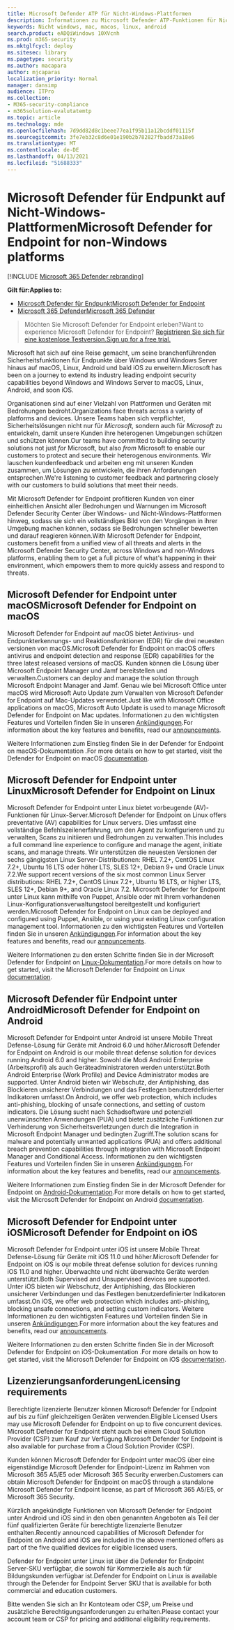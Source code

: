 ```yaml
---
title: Microsoft Defender ATP für Nicht-Windows-Plattformen
description: Informationen zu Microsoft Defender ATP-Funktionen für Nicht-Windows-Plattformen
keywords: Nicht windows, mac, macos, linux, android
search.product: eADQiWindows 10XVcnh
ms.prod: m365-security
ms.mktglfcycl: deploy
ms.sitesec: library
ms.pagetype: security
ms.author: macapara
author: mjcaparas
localization_priority: Normal
manager: dansimp
audience: ITPro
ms.collection:
- M365-security-compliance
- m365solution-evalutatemtp
ms.topic: article
ms.technology: mde
ms.openlocfilehash: 7d9dd82d8c1beee77ea1f95b11a12bcddf01115f
ms.sourcegitcommit: 3fe7eb32c8d6e01e190b2b782827fbadd73a18e6
ms.translationtype: MT
ms.contentlocale: de-DE
ms.lasthandoff: 04/13/2021
ms.locfileid: "51688333"
---
```

# <a name="microsoft-defender-for-endpoint-for-non-windows-platforms"></a><span data-ttu-id="6ab74-104">Microsoft Defender für Endpunkt auf Nicht-Windows-Plattformen</span><span class="sxs-lookup"><span data-stu-id="6ab74-104">Microsoft Defender for Endpoint for non-Windows platforms</span></span>

[!INCLUDE [Microsoft 365 Defender rebranding](../../includes/microsoft-defender.md)]

<span data-ttu-id="6ab74-105">**Gilt für:**</span><span class="sxs-lookup"><span data-stu-id="6ab74-105">**Applies to:**</span></span>
- [<span data-ttu-id="6ab74-106">Microsoft Defender für Endpunkt</span><span class="sxs-lookup"><span data-stu-id="6ab74-106">Microsoft Defender for Endpoint</span></span>](https://go.microsoft.com/fwlink/p/?linkid=2154037)
- [<span data-ttu-id="6ab74-107">Microsoft 365 Defender</span><span class="sxs-lookup"><span data-stu-id="6ab74-107">Microsoft 365 Defender</span></span>](https://go.microsoft.com/fwlink/?linkid=2118804)


> <span data-ttu-id="6ab74-108">Möchten Sie Microsoft Defender for Endpoint erleben?</span><span class="sxs-lookup"><span data-stu-id="6ab74-108">Want to experience Microsoft Defender for Endpoint?</span></span> [<span data-ttu-id="6ab74-109">Registrieren Sie sich für eine kostenlose Testversion.</span><span class="sxs-lookup"><span data-stu-id="6ab74-109">Sign up for a free trial.</span></span>](https://www.microsoft.com/microsoft-365/windows/microsoft-defender-atp?ocid=docs-wdatp-exposedapis-abovefoldlink)

<span data-ttu-id="6ab74-110">Microsoft hat sich auf eine Reise gemacht, um seine branchenführenden Sicherheitsfunktionen für Endpunkte über Windows und Windows Server hinaus auf macOS, Linux, Android und bald iOS zu erweitern.</span><span class="sxs-lookup"><span data-stu-id="6ab74-110">Microsoft has been on a journey to extend its industry leading endpoint security capabilities beyond Windows and Windows Server to macOS, Linux, Android, and soon iOS.</span></span>

<span data-ttu-id="6ab74-111">Organisationen sind auf einer Vielzahl von Plattformen und Geräten mit Bedrohungen bedroht.</span><span class="sxs-lookup"><span data-stu-id="6ab74-111">Organizations face threats across a variety of platforms and devices.</span></span> <span data-ttu-id="6ab74-112">Unsere Teams haben sich verpflichtet, Sicherheitslösungen nicht nur für *Microsoft,* sondern auch für *Microsoft* zu entwickeln, damit unsere Kunden ihre heterogenen Umgebungen schützen und schützen können.</span><span class="sxs-lookup"><span data-stu-id="6ab74-112">Our teams have committed to building security solutions not just *for* Microsoft, but also *from* Microsoft to enable our customers to protect and secure their heterogenous environments.</span></span> <span data-ttu-id="6ab74-113">Wir lauschen kundenfeedback und arbeiten eng mit unseren Kunden zusammen, um Lösungen zu entwickeln, die ihren Anforderungen entsprechen.</span><span class="sxs-lookup"><span data-stu-id="6ab74-113">We're listening to customer feedback and partnering closely with our customers to build solutions that meet their needs.</span></span>

<span data-ttu-id="6ab74-114">Mit Microsoft Defender for Endpoint profitieren Kunden von einer einheitlichen Ansicht aller Bedrohungen und Warnungen im Microsoft Defender Security Center über Windows- und Nicht-Windows-Plattformen hinweg, sodass sie sich ein vollständiges Bild von den Vorgängen in ihrer Umgebung machen können, sodass sie Bedrohungen schneller bewerten und darauf reagieren können.</span><span class="sxs-lookup"><span data-stu-id="6ab74-114">With Microsoft Defender for Endpoint, customers benefit from a unified view of all threats and alerts in the Microsoft Defender Security Center, across Windows and non-Windows platforms, enabling them to get a full picture of what's happening in their environment, which empowers them to more quickly assess and respond to threats.</span></span>

## <a name="microsoft-defender-for-endpoint-on-macos"></a><span data-ttu-id="6ab74-115">Microsoft Defender for Endpoint unter macOS</span><span class="sxs-lookup"><span data-stu-id="6ab74-115">Microsoft Defender for Endpoint on macOS</span></span> 

<span data-ttu-id="6ab74-116">Microsoft Defender for Endpoint auf macOS bietet Antivirus- und Endpunkterkennungs- und Reaktionsfunktionen (EDR) für die drei neuesten versionen von macOS.</span><span class="sxs-lookup"><span data-stu-id="6ab74-116">Microsoft Defender for Endpoint on macOS offers antivirus and endpoint detection and response (EDR) capabilities for the three latest released versions of macOS.</span></span> <span data-ttu-id="6ab74-117">Kunden können die Lösung über Microsoft Endpoint Manager und Jamf bereitstellen und verwalten.</span><span class="sxs-lookup"><span data-stu-id="6ab74-117">Customers can deploy and manage the solution through Microsoft Endpoint Manager and Jamf.</span></span> <span data-ttu-id="6ab74-118">Genau wie bei Microsoft Office unter macOS wird Microsoft Auto Update zum Verwalten von Microsoft Defender for Endpoint auf Mac-Updates verwendet.</span><span class="sxs-lookup"><span data-stu-id="6ab74-118">Just like with Microsoft Office applications on macOS, Microsoft Auto Update is used to manage Microsoft Defender for Endpoint on Mac updates.</span></span> <span data-ttu-id="6ab74-119">Informationen zu den wichtigsten Features und Vorteilen finden Sie in unseren [Ankündigungen](https://techcommunity.microsoft.com/t5/microsoft-defender-atp/bg-p/MicrosoftDefenderATPBlog/label-name/macOS).</span><span class="sxs-lookup"><span data-stu-id="6ab74-119">For information about the key features and benefits, read our [announcements](https://techcommunity.microsoft.com/t5/microsoft-defender-atp/bg-p/MicrosoftDefenderATPBlog/label-name/macOS).</span></span>

<span data-ttu-id="6ab74-120">Weitere Informationen zum Einstieg finden Sie in der Defender [](https://docs.microsoft.com/microsoft-365/security/defender-endpoint/microsoft-defender-atp-mac)for Endpoint on macOS-Dokumentation .</span><span class="sxs-lookup"><span data-stu-id="6ab74-120">For more details on how to get started, visit the Defender for Endpoint on macOS [documentation](https://docs.microsoft.com/microsoft-365/security/defender-endpoint/microsoft-defender-atp-mac).</span></span>

## <a name="microsoft-defender-for-endpoint-on-linux"></a><span data-ttu-id="6ab74-121">Microsoft Defender for Endpoint unter Linux</span><span class="sxs-lookup"><span data-stu-id="6ab74-121">Microsoft Defender for Endpoint on Linux</span></span>

<span data-ttu-id="6ab74-122">Microsoft Defender for Endpoint unter Linux bietet vorbeugende (AV)-Funktionen für Linux-Server.</span><span class="sxs-lookup"><span data-stu-id="6ab74-122">Microsoft Defender for Endpoint on Linux offers preventative (AV) capabilities for Linux servers.</span></span> <span data-ttu-id="6ab74-123">Dies umfasst eine vollständige Befehlszeilenerfahrung, um den Agent zu konfigurieren und zu verwalten, Scans zu initiieren und Bedrohungen zu verwalten.</span><span class="sxs-lookup"><span data-stu-id="6ab74-123">This includes a full command line experience to configure and manage the agent, initiate scans, and manage threats.</span></span> <span data-ttu-id="6ab74-124">Wir unterstützen die neuesten Versionen der sechs gängigsten Linux Server-Distributionen: RHEL 7.2+, CentOS Linux 7.2+, Ubuntu 16 LTS oder höher LTS, SLES 12+, Debian 9+ und Oracle Linux 7.2.</span><span class="sxs-lookup"><span data-stu-id="6ab74-124">We support recent versions of the six most common Linux Server distributions: RHEL 7.2+, CentOS Linux 7.2+, Ubuntu 16 LTS, or higher LTS, SLES 12+, Debian 9+, and Oracle Linux 7.2.</span></span> <span data-ttu-id="6ab74-125">Microsoft Defender for Endpoint unter Linux kann mithilfe von Puppet, Ansible oder mit Ihrem vorhandenen Linux-Konfigurationsverwaltungstool bereitgestellt und konfiguriert werden.</span><span class="sxs-lookup"><span data-stu-id="6ab74-125">Microsoft Defender for Endpoint on Linux can be deployed and configured using Puppet, Ansible, or using your existing Linux configuration management tool.</span></span> <span data-ttu-id="6ab74-126">Informationen zu den wichtigsten Features und Vorteilen finden Sie in unseren [Ankündigungen](https://techcommunity.microsoft.com/t5/microsoft-defender-atp/bg-p/MicrosoftDefenderATPBlog/label-name/Linux).</span><span class="sxs-lookup"><span data-stu-id="6ab74-126">For information about the key features and benefits, read our [announcements](https://techcommunity.microsoft.com/t5/microsoft-defender-atp/bg-p/MicrosoftDefenderATPBlog/label-name/Linux).</span></span>

<span data-ttu-id="6ab74-127">Weitere Informationen zu den ersten Schritte finden Sie in der Microsoft Defender for Endpoint on [Linux-Dokumentation](https://docs.microsoft.com/microsoft-365/security/defender-endpoint/microsoft-defender-atp-linux).</span><span class="sxs-lookup"><span data-stu-id="6ab74-127">For more details on how to get started, visit the Microsoft Defender for Endpoint on Linux [documentation](https://docs.microsoft.com/microsoft-365/security/defender-endpoint/microsoft-defender-atp-linux).</span></span>

## <a name="microsoft-defender-for-endpoint-on-android"></a><span data-ttu-id="6ab74-128">Microsoft Defender für Endpoint unter Android</span><span class="sxs-lookup"><span data-stu-id="6ab74-128">Microsoft Defender for Endpoint on Android</span></span>

<span data-ttu-id="6ab74-129">Microsoft Defender for Endpoint unter Android ist unsere Mobile Threat Defense-Lösung für Geräte mit Android 6.0 und höher.</span><span class="sxs-lookup"><span data-stu-id="6ab74-129">Microsoft Defender for Endpoint on Android is our mobile threat defense solution for devices running Android 6.0 and higher.</span></span> <span data-ttu-id="6ab74-130">Sowohl die Modi Android Enterprise (Arbeitsprofil) als auch Geräteadministratoren werden unterstützt.</span><span class="sxs-lookup"><span data-stu-id="6ab74-130">Both Android Enterprise (Work Profile) and Device Administrator modes are supported.</span></span> <span data-ttu-id="6ab74-131">Unter Android bieten wir Webschutz, der Antiphishing, das Blockieren unsicherer Verbindungen und das Festlegen benutzerdefinierter Indikatoren umfasst.</span><span class="sxs-lookup"><span data-stu-id="6ab74-131">On Android, we offer web protection, which includes anti-phishing, blocking of unsafe connections, and setting of custom indicators.</span></span> <span data-ttu-id="6ab74-132">Die Lösung sucht nach Schadsoftware und potenziell unerwünschten Anwendungen (PUA) und bietet zusätzliche Funktionen zur Verhinderung von Sicherheitsverletzungen durch die Integration in Microsoft Endpoint Manager und bedingten Zugriff.</span><span class="sxs-lookup"><span data-stu-id="6ab74-132">The solution scans for malware and potentially unwanted applications (PUA) and offers additional breach prevention capabilities through integration with Microsoft Endpoint Manager and Conditional Access.</span></span> <span data-ttu-id="6ab74-133">Informationen zu den wichtigsten Features und Vorteilen finden Sie in unseren [Ankündigungen](https://techcommunity.microsoft.com/t5/microsoft-defender-atp/bg-p/MicrosoftDefenderATPBlog/label-name/Android).</span><span class="sxs-lookup"><span data-stu-id="6ab74-133">For information about the key features and benefits, read our [announcements](https://techcommunity.microsoft.com/t5/microsoft-defender-atp/bg-p/MicrosoftDefenderATPBlog/label-name/Android).</span></span>

<span data-ttu-id="6ab74-134">Weitere Informationen zum Einstieg finden Sie in der Microsoft Defender for Endpoint on [Android-Dokumentation](https://docs.microsoft.com/microsoft-365/security/defender-endpoint/microsoft-defender-atp-android).</span><span class="sxs-lookup"><span data-stu-id="6ab74-134">For more details on how to get started, visit the Microsoft Defender for Endpoint on Android [documentation](https://docs.microsoft.com/microsoft-365/security/defender-endpoint/microsoft-defender-atp-android).</span></span>

## <a name="microsoft-defender-for-endpoint-on-ios"></a><span data-ttu-id="6ab74-135">Microsoft Defender for Endpoint unter iOS</span><span class="sxs-lookup"><span data-stu-id="6ab74-135">Microsoft Defender for Endpoint on iOS</span></span>

<span data-ttu-id="6ab74-136">Microsoft Defender for Endpoint unter iOS ist unsere Mobile Threat Defense-Lösung für Geräte mit iOS 11.0 und höher.</span><span class="sxs-lookup"><span data-stu-id="6ab74-136">Microsoft Defender for Endpoint on iOS is our mobile threat defense solution for devices running iOS 11.0 and higher.</span></span> <span data-ttu-id="6ab74-137">Überwachte und nicht überwachte Geräte werden unterstützt.</span><span class="sxs-lookup"><span data-stu-id="6ab74-137">Both Supervised and Unsupervised devices are supported.</span></span> <span data-ttu-id="6ab74-138">Unter iOS bieten wir Webschutz, der Antiphishing, das Blockieren unsicherer Verbindungen und das Festlegen benutzerdefinierter Indikatoren umfasst.</span><span class="sxs-lookup"><span data-stu-id="6ab74-138">On iOS, we offer web protection which includes anti-phishing, blocking unsafe connections, and setting custom indicators.</span></span> <span data-ttu-id="6ab74-139">Weitere Informationen zu den wichtigsten Features und Vorteilen finden Sie in unseren [Ankündigungen](https://techcommunity.microsoft.com/t5/microsoft-defender-for-endpoint/bg-p/MicrosoftDefenderATPBlog/label-name/iOS).</span><span class="sxs-lookup"><span data-stu-id="6ab74-139">For more information about the key features and benefits, read our [announcements](https://techcommunity.microsoft.com/t5/microsoft-defender-for-endpoint/bg-p/MicrosoftDefenderATPBlog/label-name/iOS).</span></span> 

<span data-ttu-id="6ab74-140">Weitere Informationen zu den ersten Schritte finden Sie in [](https://docs.microsoft.com/microsoft-365/security/defender-endpoint/microsoft-defender-atp-ios)der Microsoft Defender for Endpoint on iOS-Dokumentation .</span><span class="sxs-lookup"><span data-stu-id="6ab74-140">For more details on how to get started, visit the Microsoft Defender for Endpoint on iOS [documentation](https://docs.microsoft.com/microsoft-365/security/defender-endpoint/microsoft-defender-atp-ios).</span></span>

## <a name="licensing-requirements"></a><span data-ttu-id="6ab74-141">Lizenzierungsanforderungen</span><span class="sxs-lookup"><span data-stu-id="6ab74-141">Licensing requirements</span></span> 

<span data-ttu-id="6ab74-142">Berechtigte lizenzierte Benutzer können Microsoft Defender for Endpoint auf bis zu fünf gleichzeitigen Geräten verwenden.</span><span class="sxs-lookup"><span data-stu-id="6ab74-142">Eligible Licensed Users may use Microsoft Defender for Endpoint on up to five concurrent devices.</span></span> <span data-ttu-id="6ab74-143">Microsoft Defender for Endpoint steht auch bei einem Cloud Solution Provider (CSP) zum Kauf zur Verfügung.</span><span class="sxs-lookup"><span data-stu-id="6ab74-143">Microsoft Defender for Endpoint is also available for purchase from a Cloud Solution Provider (CSP).</span></span>

<span data-ttu-id="6ab74-144">Kunden können Microsoft Defender for Endpoint unter macOS über eine eigenständige Microsoft Defender for Endpoint-Lizenz im Rahmen von Microsoft 365 A5/E5 oder Microsoft 365 Security erwerben.</span><span class="sxs-lookup"><span data-stu-id="6ab74-144">Customers can obtain Microsoft Defender for Endpoint on macOS through a standalone Microsoft Defender for Endpoint license, as part of Microsoft 365 A5/E5, or Microsoft 365 Security.</span></span>

<span data-ttu-id="6ab74-145">Kürzlich angekündigte Funktionen von Microsoft Defender for Endpoint unter Android und iOS sind in den oben genannten Angeboten als Teil der fünf qualifizierten Geräte für berechtigte lizenzierte Benutzer enthalten.</span><span class="sxs-lookup"><span data-stu-id="6ab74-145">Recently announced capabilities of Microsoft Defender for Endpoint on Android and iOS are included in the above mentioned offers as part of the five qualified devices for eligible licensed users.</span></span>

<span data-ttu-id="6ab74-146">Defender for Endpoint unter Linux ist über die Defender for Endpoint Server-SKU verfügbar, die sowohl für Kommerzielle als auch für Bildungskunden verfügbar ist.</span><span class="sxs-lookup"><span data-stu-id="6ab74-146">Defender for Endpoint on Linux is available through the Defender for Endpoint Server SKU that is available for both commercial and education customers.</span></span>

<span data-ttu-id="6ab74-147">Bitte wenden Sie sich an Ihr Kontoteam oder CSP, um Preise und zusätzliche Berechtigungsanforderungen zu erhalten.</span><span class="sxs-lookup"><span data-stu-id="6ab74-147">Please contact your account team or CSP for pricing and additional eligibility requirements.</span></span>

